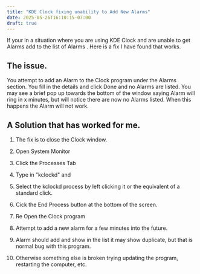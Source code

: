 ```yaml
---
title: "KDE Clock fixing unability to Add New Alarms"
date: 2025-05-26T16:10:15-07:00
draft: true
---
```


If your in a situation where you are using KDE Clock and are unable to get Alarms
add to the list of Alarms . Here is a fix I have found that works.

## The issue.

You attempt to add an  Alarm to the Clock program under the Alarms section. You fill in the details and click Done and no Alarms are listed. You may see a brief pop up towards the bottom of the window saying Alarm will ring in x minutes, but will notice there are now no Alarms listed. When this happens the Alarm will not  work.

## A Solution that has worked for me.

1. The fix is to close the Clock window.

2. Open System Monitor

3. Click the Processes Tab

4. Type in "kclockd" and

5. Select the kclockd process by left clicking it or the equivalent of a standard click.

6. Cick the End Process button at the bottom of the screen.

7. Re Open the Clock program

8. Attempt to add a new alarm for a few minutes into the future.

9. Alarm should add and show in the list it may show duplicate, but that is normal bug with this program.

10. Otherwise something else is broken trying updating the program, restarting the computer, etc.
